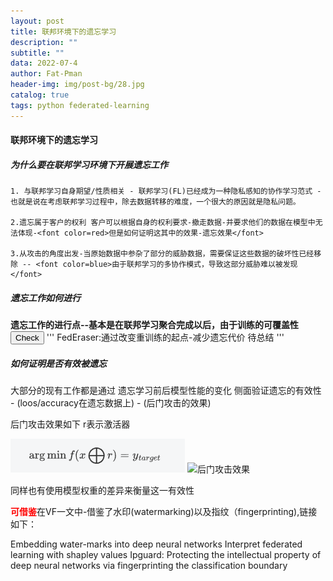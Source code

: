 ```yaml
---
layout: post
title: 联邦环境下的遗忘学习
description: ""
subtitle: ""
data: 2022-07-4
author: Fat-Pman 
header-img: img/post-bg/28.jpg
catalog: true
tags: python federated-learning
---
```


#### 联邦环境下的遗忘学习

##### 为什么要在联邦学习环境下开展遗忘工作

    1. 与联邦学习自身期望/性质相关 - 联邦学习(FL)已经成为一种隐私感知的协作学习范式 - 也就是说在考虑联邦学习过程中，除去数据转移的难度，一个很大的原因就是隐私问题。

    2.遗忘属于客户的权利 客户可以根据自身的权利要求-撤走数据-并要求他们的数据在模型中无法体现-<font color=red>但是如何证明这其中的效果-遗忘效果</font>

    3.从攻击的角度出发-当原始数据中参杂了部分的威胁数据，需要保证这些数据的破坏性已经移除 -- <font color=blue>由于联邦学习的多协作模式，导致这部分威胁难以被发现</font>

##### 遗忘工作如何进行

<strong>遗忘工作的进行点--基本是在联邦学习聚合完成以后，由于训练的可覆盖性</strong>
<button>Check</button>
'''
    FedEraser:通过改变重训练的起点-减少遗忘代价
    待总结
'''

##### 如何证明是否有效被遗忘

大部分的现有工作都是通过 遗忘学习前后模型性能的变化 侧面验证遗忘的有效性 - (loos/accuracy在遗忘数据上) - (后门攻击的效果)
<p>
    后门攻击效果如下 r表示激活器
</p>

![后门攻击公式](./img/20220704/1.png)
<img src=./img/20220707/1.png>后门攻击效果</img>

同样也有使用模型权重的差异来衡量这一有效性

<font color=red><strong>可借鉴</strong></font>在VF一文中-借鉴了水印(watermarking)以及指纹（fingerprinting),链接如下：
<link href="https://arxiv.org/pdf/1701.04082.pdf">Embedding water-marks into deep neural networks</link>
<link href="https://arxiv.org/ftp/arxiv/papers/1905/1905.04519.pdf">Interpret federated learning with shapley values</link>
<link href="https://arxiv.org/pdf/1910.12903v1.pdf">Ipguard: Protecting the intellectual property of deep neural networks via fingerprinting the classification boundary</link>